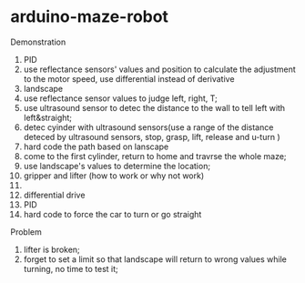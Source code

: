 # arduino-maze-robot
Demonstration

1. PID
  1. use reflectance sensors' values and position to calculate the adjustment to the motor speed, use differential instead of derivative
2. landscape
  1. use reflectance sensor values to judge left, right, T;
  2. use ultrasound sensor to detec the distance to the wall to tell left with left&straight;
3. detec cyinder with ultrasound sensors(use a range of the distance deteced by ultrasound sensors, stop, grasp, lift, release and u-turn )
4. hard code the path based on lanscape
  1. come to the first cylinder, return to home and travrse the whole maze;
  2. use landscape's values to determine the location;
5. gripper and lifter (how to work or why not work)
  1. 
6. differential drive 
  1. PID
  2. hard code to force the car to turn or go straight

Problem
1. lifter is broken;
2. forget to set a limit so that landscape will return to wrong values while turning, no time to test it;
